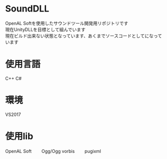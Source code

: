 # SoundDLL
OpenAL Softを使用したサウンドツール開発用リポジトリです  
現在UnityDLLを目標として組んでいます  
現在ビルド出来ない状態となっています、あくまでソースコードとしてになっています  

# 使用言語
C++
C#

# 環境
VS2017

# 使用lib
OpenAL Soft　　
Ogg/Ogg vorbis　　
pugixml　　
